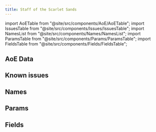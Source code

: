 ```yaml
---
title: Staff of the Scarlet Sands
---
```


import AoETable from "@site/src/components/AoE/AoETable";
import IssuesTable from "@site/src/components/Issues/IssuesTable";
import NamesList from "@site/src/components/Names/NamesList";
import ParamsTable from "@site/src/components/Params/ParamsTable";
import FieldsTable from "@site/src/components/Fields/FieldsTable";

## AoE Data

<AoETable item_key="staffofthescarletsands" data_src="weapon" />

## Known issues

<IssuesTable item_key="staffofthescarletsands" data_src="weapon" />

## Names

<NamesList item_key="staffofthescarletsands" data_src="weapon" />

## Params

<ParamsTable item_key="staffofthescarletsands" data_src="weapon" />

## Fields

<FieldsTable item_key="staffofthescarletsands" data_src="weapon" />
